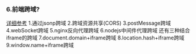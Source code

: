 ### 6.前端跨域?
[详细参考](https://segmentfault.com/a/1190000011145364)
1.通过jsonp跨域
2.跨域资源共享(CORS)
3.postMessage跨域
4.webSocket跨域
5.nginx反向代理跨域
6.nodejs中间件代理跨域
还有三种结合iframe的跨域
7.document.domain+iframe跨域
8.location.hash+iframe跨域
9.window.name+iframe跨域
   